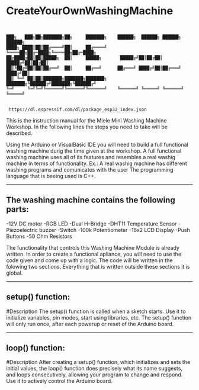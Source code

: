 # CreateYourOwnWashingMachine
```
                                          

███╗   ███╗██╗███████╗██╗     ███████╗    ██████╗  ██████╗ ██████╗  ██████╗     
████╗ ████║██║██╔════╝██║     ██╔════╝    ╚════██╗██╔═████╗╚════██╗██╔═████╗    
██╔████╔██║██║█████╗  ██║     █████╗       █████╔╝██║██╔██║ █████╔╝██║██╔██║    
██║╚██╔╝██║██║██╔══╝  ██║     ██╔══╝      ██╔═══╝ ████╔╝██║██╔═══╝ ████╔╝██║    
██║ ╚═╝ ██║██║███████╗███████╗███████╗    ███████╗╚██████╔╝███████╗╚██████╔╝    
╚═╝     ╚═╝╚═╝╚══════╝╚══════╝╚══════╝    ╚══════╝ ╚═════╝ ╚══════╝ ╚═════╝     
                                                                                

```                                                                                                                          
                                                                                      
										      
	 https://dl.espressif.com/dl/package_esp32_index.json
                                                                                         
                                                                                         
This is the instruction manual for the Miele Mini Washing Machine Workshop.
In the following lines the steps you need to take will be described.

Using the Arduino or VisualBasic IDE you will need to build a full functional
washing machine durig the time given at the workshop. A full functional washing machine
uses all of its features and resembles a real washig machine in terms of functionality.
Ex.: A real washig machine has different washing programs and comunicates with the user
The programming language that is beeing used is C++.

---------------------------------------------------------
The washing machine contains the following parts:
---------------------------------------------------------
-12V DC motor
-RGB LED
-Dual H-Bridge
-DHT11 Temperature Sensor
-Piezoelectric buzzer
-Switch
-100k Potentiometer
-16x2 LCD Display
-Push Buttons
-50 Ohm Resistors

The functionality that controls this Washing Machine Module is already written.
In order to create a functional apliance, you will need to use the code given and come up with a logic.
The code will be written in the folowing two sections. Everything that is written outside these sections
it is global.

---------------------------------------------------------
setup() function:
---------------------------------------------------------
#Description
The setup() function is called when a sketch starts. 
Use it to initialize variables, pin modes, start using libraries, etc. 
The setup() function will only run once, after each powerup or reset of the Arduino board.

---------------------------------------------------------
loop() function:
---------------------------------------------------------

#Description
After creating a setup() function, which initializes and sets the initial values, 
the loop() function does precisely what its name suggests, and loops consecutively, 
allowing your program to change and respond. Use it to actively control the Arduino board.


																		 